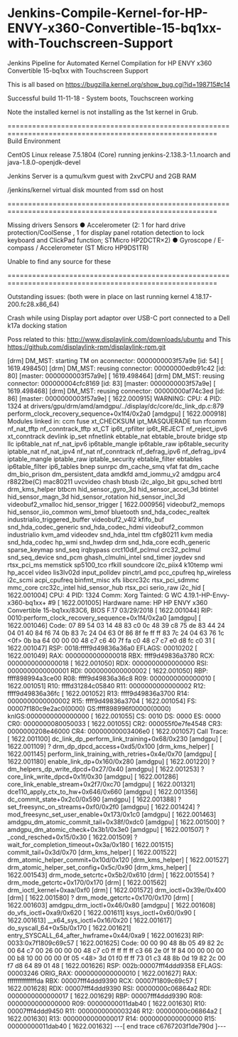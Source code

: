 # Jenkins-Compile-Kernel-for-HP-ENVY-x360-Convertible-15-bq1xx-with-Touchscreen-Support
Jenkins Pipeline for Automated Kernel Compilation for HP ENVY x360 Convertible 15-bq1xx with Touchscreen Support

This is all based on https://bugzilla.kernel.org/show_bug.cgi?id=198715#c14


Successful build 11-11-18 - System boots, Touchscreen working

Note the installed kernel is not installing as the 1st kernel in Grub.





=========================================================================================================
Build Environment

CentOS Linux release 7.5.1804 (Core) running jenkins-2.138.3-1.1.noarch and java-1.8.0-openjdk-devel

Jenkins Server is a qumu/kvm guest with 2xvCPU and 2GB RAM

/jenkins/kernel virtual disk mounted from ssd on host

=========================================================================================================

Missing drivers
Sensors ●
Accelerometer (2: 1 for hard drive protection/CoolSense , 1 for display panel rotation detection to lock
keyboard and ClickPad function; STMicro HP2DCTR×2)
● Gyroscope / E-compass / Accelerometer (ST Micro HP9DS1TR)

Unable to find any source for these 

=========================================================================================================

Outstanding issues: (both were in place on last running kernel 4.18.17-200.fc28.x86_64)



Crash while using Display port adaptor over USB-C port connected to a Dell k17a docking station

Poss related to this: http://www.displaylink.com/downloads/ubuntu
and This
https://github.com/displaylink-rpm/displaylink-rpm.git


[drm] DM_MST: starting TM on aconnector: 0000000003f57a9e [id: 54]
[ 1619.498450] [drm] DM_MST: reusing connector: 00000000edb91c42 [id: 80] [master: 0000000003f57a9e]
[ 1619.498464] [drm] DM_MST: reusing connector: 000000004cfc8169 [id: 83] [master: 0000000003f57a9e]
[ 1619.498468] [drm] DM_MST: reusing connector: 00000000af74c3ed [id: 86] [master: 0000000003f57a9e]
[ 1622.000915] WARNING: CPU: 4 PID: 1324 at drivers/gpu/drm/amd/amdgpu/../display/dc/core/dc_link_dp.c:879 perform_clock_recovery_sequence+0x1f4/0x2a0 [amdgpu]
[ 1622.000918] Modules linked in: ccm fuse xt_CHECKSUM ipt_MASQUERADE tun rfcomm nf_nat_tftp nf_conntrack_tftp xt_CT ip6t_rpfilter ip6t_REJECT nf_reject_ipv6 xt_conntrack devlink ip_set nfnetlink ebtable_nat ebtable_broute bridge stp llc ip6table_nat nf_nat_ipv6 ip6table_mangle ip6table_raw ip6table_security iptable_nat nf_nat_ipv4 nf_nat nf_conntrack nf_defrag_ipv6 nf_defrag_ipv4 iptable_mangle iptable_raw iptable_security ebtable_filter ebtables ip6table_filter ip6_tables bnep sunrpc dm_cache_smq vfat fat dm_cache dm_bio_prison dm_persistent_data amdkfd amd_iommu_v2 amdgpu arc4 r8822be(C) mac80211 uvcvideo chash btusb i2c_algo_bit gpu_sched btrtl drm_kms_helper btbcm hid_sensor_gyro_3d hid_sensor_accel_3d btintel hid_sensor_magn_3d hid_sensor_rotation hid_sensor_incl_3d videobuf2_vmalloc hid_sensor_trigger
[ 1622.000956]  videobuf2_memops hid_sensor_iio_common wmi_bmof bluetooth snd_hda_codec_realtek industrialio_triggered_buffer videobuf2_v4l2 kfifo_buf snd_hda_codec_generic snd_hda_codec_hdmi videobuf2_common industrialio kvm_amd videodev snd_hda_intel ttm cfg80211 kvm media snd_hda_codec hp_wmi snd_hwdep drm snd_hda_core ecdh_generic sparse_keymap snd_seq irqbypass crct10dif_pclmul crc32_pclmul snd_seq_device snd_pcm ghash_clmulni_intel snd_timer joydev snd rtsx_pci_ms memstick sp5100_tco rfkill soundcore i2c_piix4 k10temp wmi hp_accel video lis3lv02d input_polldev pinctrl_amd pcc_cpufreq hp_wireless i2c_scmi acpi_cpufreq binfmt_misc xfs libcrc32c rtsx_pci_sdmmc mmc_core crc32c_intel hid_sensor_hub rtsx_pci serio_raw i2c_hid
[ 1622.001004] CPU: 4 PID: 1324 Comm: Xorg Tainted: G        WC        4.19.1-HP-Envy-x360-bq1xx+ #9
[ 1622.001005] Hardware name: HP HP ENVY x360 Convertible 15-bq1xx/83C6, BIOS F.17 03/29/2018
[ 1622.001044] RIP: 0010:perform_clock_recovery_sequence+0x1f4/0x2a0 [amdgpu]
[ 1622.001046] Code: 07 89 54 03 14 48 83 c0 0c 48 39 c8 75 de 83 44 24 04 01 40 84 f6 74 0b 83 7c 24 04 63 0f 86 8f fe ff ff 83 7c 24 04 63 76 1c <0f> 0b ba 64 00 00 00 48 c7 c6 40 7f fa c0 48 c7 c7 e0 d8 fc c0 31
[ 1622.001047] RSP: 0018:ffff9d49836a36a0 EFLAGS: 00010202
[ 1622.001049] RAX: 0000000000000018 RBX: ffff9d49836a3780 RCX: 0000000000000018
[ 1622.001050] RDX: 0000000000000000 RSI: 0000000000000001 RDI: 0000000000000002
[ 1622.001050] RBP: ffff898994a3ce00 R08: ffff9d49836a36c8 R09: 0000000000000010
[ 1622.001051] R10: ffffd31284c05840 R11: 0000000000000002 R12: ffff9d49836a36fc
[ 1622.001052] R13: ffff9d49836a3700 R14: 0000000000000002 R15: ffff9d49836a3704
[ 1622.001054] FS:  00007f180c9e2ac0(0000) GS:ffff898996f00000(0000) knlGS:0000000000000000
[ 1622.001055] CS:  0010 DS: 0000 ES: 0000 CR0: 0000000080050033
[ 1622.001055] CR2: 000055f0e7fe4548 CR3: 0000000208e46000 CR4: 00000000003406e0
[ 1622.001057] Call Trace:
[ 1622.001100]  dc_link_dp_perform_link_training+0x68/0x230 [amdgpu]
[ 1622.001109]  ? drm_dp_dpcd_access+0xd5/0x100 [drm_kms_helper]
[ 1622.001145]  perform_link_training_with_retries+0x4e/0x70 [amdgpu]
[ 1622.001180]  enable_link_dp+0x160/0x280 [amdgpu]
[ 1622.001220]  ? dm_helpers_dp_write_dpcd+0x27/0x40 [amdgpu]
[ 1622.001253]  ? core_link_write_dpcd+0x1f/0x30 [amdgpu]
[ 1622.001286]  core_link_enable_stream+0x2f7/0xc70 [amdgpu]
[ 1622.001321]  dce110_apply_ctx_to_hw+0x646/0x660 [amdgpu]
[ 1622.001356]  dc_commit_state+0x2c0/0x590 [amdgpu]
[ 1622.001388]  ? set_freesync_on_streams+0xf0/0x2f0 [amdgpu]
[ 1622.001424]  ? mod_freesync_set_user_enable+0x173/0x1c0 [amdgpu]
[ 1622.001463]  amdgpu_dm_atomic_commit_tail+0x38f/0xdc0 [amdgpu]
[ 1622.001500]  ? amdgpu_dm_atomic_check+0x3b1/0x3e0 [amdgpu]
[ 1622.001507]  ? _cond_resched+0x15/0x30
[ 1622.001509]  ? wait_for_completion_timeout+0x3a/0x180
[ 1622.001515]  commit_tail+0x3d/0x70 [drm_kms_helper]
[ 1622.001522]  drm_atomic_helper_commit+0x10d/0x120 [drm_kms_helper]
[ 1622.001527]  drm_atomic_helper_set_config+0x5c/0x90 [drm_kms_helper]
[ 1622.001543]  drm_mode_setcrtc+0x5b2/0x610 [drm]
[ 1622.001554]  ? drm_mode_getcrtc+0x170/0x170 [drm]
[ 1622.001562]  drm_ioctl_kernel+0xaa/0xf0 [drm]
[ 1622.001572]  drm_ioctl+0x39e/0x400 [drm]
[ 1622.001580]  ? drm_mode_getcrtc+0x170/0x170 [drm]
[ 1622.001603]  amdgpu_drm_ioctl+0x46/0x80 [amdgpu]
[ 1622.001608]  do_vfs_ioctl+0xa9/0x620
[ 1622.001611]  ksys_ioctl+0x60/0x90
[ 1622.001613]  __x64_sys_ioctl+0x16/0x20
[ 1622.001617]  do_syscall_64+0x5b/0x170
[ 1622.001621]  entry_SYSCALL_64_after_hwframe+0x44/0xa9
[ 1622.001623] RIP: 0033:0x7f1809c69c57
[ 1622.001625] Code: 00 00 90 48 8b 05 49 82 2c 00 64 c7 00 26 00 00 00 48 c7 c0 ff ff ff ff c3 66 2e 0f 1f 84 00 00 00 00 00 b8 10 00 00 00 0f 05 <48> 3d 01 f0 ff ff 73 01 c3 48 8b 0d 19 82 2c 00 f7 d8 64 89 01 48
[ 1622.001626] RSP: 002b:00007fff4ddd9358 EFLAGS: 00003246 ORIG_RAX: 0000000000000010
[ 1622.001627] RAX: ffffffffffffffda RBX: 00007fff4ddd9390 RCX: 00007f1809c69c57
[ 1622.001628] RDX: 00007fff4ddd9390 RSI: 00000000c06864a2 RDI: 0000000000000017
[ 1622.001629] RBP: 00007fff4ddd9390 R08: 0000000000000000 R09: 00000000011dab40
[ 1622.001630] R10: 00007fff4ddd9450 R11: 0000000000003246 R12: 00000000c06864a2
[ 1622.001630] R13: 0000000000000017 R14: 0000000000000000 R15: 00000000011dab40
[ 1622.001632] ---[ end trace c6767203f1de790d ]---
